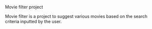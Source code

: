 Movie filter project

Movie filter is a project to suggest various movies based on the search criteria inputted by the user. 


